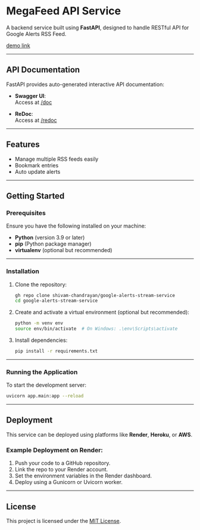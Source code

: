 # **MegaFeed API Service**

A backend service built using **FastAPI**, designed to handle RESTful API for Google Alerts RSS Feed.

[demo link](https://google-alerts-stream-service.onrender.com "demo link")

---

## **API Documentation**

FastAPI provides auto-generated interactive API documentation:

- **Swagger UI**:  
  Access at [/doc](https://google-alerts-stream-service.onrender.com/docs "/doc")

- **ReDoc**:  
  Access at [/redoc](https://google-alerts-stream-service.onrender.com/redoc "/redoc")
  
---

## **Features**
- Manage multiple RSS feeds easily
- Bookmark entries
- Auto update alerts

---

## **Getting Started**

### **Prerequisites**
Ensure you have the following installed on your machine:
- **Python** (version 3.9 or later)
- **pip** (Python package manager)
- **virtualenv** (optional but recommended)

---

### **Installation**

1. Clone the repository:
   ```bash
   gh repo clone shivam-chandrayan/google-alerts-stream-service
   cd google-alerts-stream-service
   ```

2. Create and activate a virtual environment (optional but recommended):
   ```bash
   python -m venv env
   source env/bin/activate  # On Windows: .\env\Scripts\activate
   ```

3. Install dependencies:
   ```bash
   pip install -r requirements.txt
   ```

---

### **Running the Application**

To start the development server:
```bash
uvicorn app.main:app --reload
```
---

## **Deployment**

This service can be deployed using platforms like **Render**, **Heroku**, or **AWS**.

### Example Deployment on Render:
1. Push your code to a GitHub repository.
2. Link the repo to your Render account.
3. Set the environment variables in the Render dashboard.
4. Deploy using a Gunicorn or Uvicorn worker.

---

## **License**

This project is licensed under the [MIT License](LICENSE).
